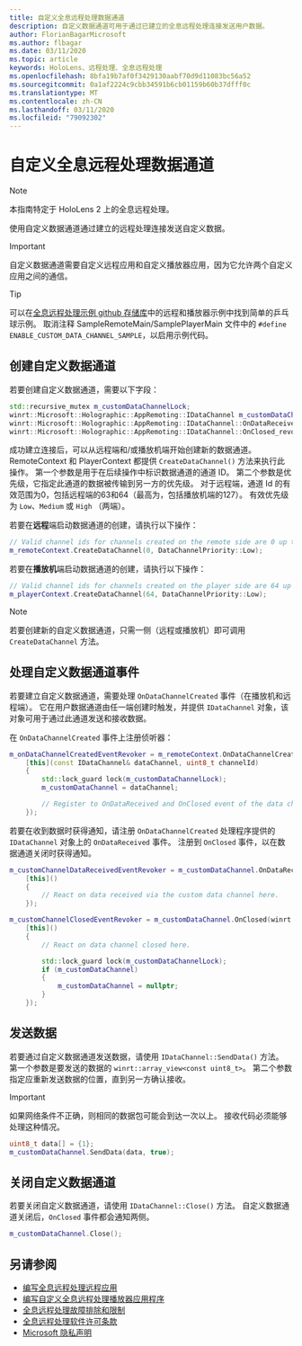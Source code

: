 ```yaml
---
title: 自定义全息远程处理数据通道
description: 自定义数据通道可用于通过已建立的全息远程处理连接发送用户数据。
author: FlorianBagarMicrosoft
ms.author: flbagar
ms.date: 03/11/2020
ms.topic: article
keywords: HoloLens、远程处理、全息远程处理
ms.openlocfilehash: 8bfa19b7af0f3429130aabf70d9d11083bc56a52
ms.sourcegitcommit: 0a1af2224c9cbb34591b6cb01159b60b37dfff0c
ms.translationtype: MT
ms.contentlocale: zh-CN
ms.lasthandoff: 03/11/2020
ms.locfileid: "79092302"
---
```

# <a name="custom-holographic-remoting-data-channels"></a>自定义全息远程处理数据通道

>[!NOTE]
>本指南特定于 HoloLens 2 上的全息远程处理。

使用自定义数据通道通过建立的远程处理连接发送自定义数据。

>[!IMPORTANT]
>自定义数据通道需要自定义远程应用和自定义播放器应用，因为它允许两个自定义应用之间的通信。

>[!TIP]
>可以在[全息远程处理示例 github 存储库](https://github.com/microsoft/MixedReality-HolographicRemoting-Samples)中的远程和播放器示例中找到简单的乒乓球示例。 取消注释 SampleRemoteMain/SamplePlayerMain 文件中的 ```#define ENABLE_CUSTOM_DATA_CHANNEL_SAMPLE```，以启用示例代码。


## <a name="create-a-custom-data-channel"></a>创建自定义数据通道


若要创建自定义数据通道，需要以下字段：
```cpp
std::recursive_mutex m_customDataChannelLock;
winrt::Microsoft::Holographic::AppRemoting::IDataChannel m_customDataChannel = nullptr;
winrt::Microsoft::Holographic::AppRemoting::IDataChannel::OnDataReceived_revoker m_customChannelDataReceivedEventRevoker;
winrt::Microsoft::Holographic::AppRemoting::IDataChannel::OnClosed_revoker m_customChannelClosedEventRevoker;
```

成功建立连接后，可以从远程端和/或播放机端开始创建新的数据通道。 RemoteContext 和 PlayerContext 都提供 ```CreateDataChannel()``` 方法来执行此操作。 第一个参数是用于在后续操作中标识数据通道的通道 ID。 第二个参数是优先级，它指定此通道的数据被传输到另一方的优先级。 对于远程端，通道 Id 的有效范围为0，包括远程端的63和64（最高为，包括播放机端的127）。 有效优先级为 ```Low```、```Medium``` 或 ```High``` （两端）。

若要在**远程**端启动数据通道的创建，请执行以下操作：
```cpp
// Valid channel ids for channels created on the remote side are 0 up to and including 63
m_remoteContext.CreateDataChannel(0, DataChannelPriority::Low);
```

若要在**播放机**端启动数据通道的创建，请执行以下操作：
```cpp
// Valid channel ids for channels created on the player side are 64 up to and including 127
m_playerContext.CreateDataChannel(64, DataChannelPriority::Low);
```

>[!NOTE]
>若要创建新的自定义数据通道，只需一侧（远程或播放机）即可调用 ```CreateDataChannel``` 方法。

## <a name="handling-custom-data-channel-events"></a>处理自定义数据通道事件

若要建立自定义数据通道，需要处理 ```OnDataChannelCreated``` 事件（在播放机和远程端）。 它在用户数据通道由任一端创建时触发，并提供 ```IDataChannel``` 对象，该对象可用于通过此通道发送和接收数据。

在 ```OnDataChannelCreated``` 事件上注册侦听器：
```cpp
m_onDataChannelCreatedEventRevoker = m_remoteContext.OnDataChannelCreated(winrt::auto_revoke,
    [this](const IDataChannel& dataChannel, uint8_t channelId)
    {
        std::lock_guard lock(m_customDataChannelLock);
        m_customDataChannel = dataChannel;

        // Register to OnDataReceived and OnClosed event of the data channel here, see below...
    });
```

若要在收到数据时获得通知，请注册 ```OnDataChannelCreated``` 处理程序提供的 ```IDataChannel``` 对象上的 ```OnDataReceived``` 事件。 注册到 ```OnClosed``` 事件，以在数据通道关闭时获得通知。

```cpp
m_customChannelDataReceivedEventRevoker = m_customDataChannel.OnDataReceived(winrt::auto_revoke, 
    [this]()
    {
        // React on data received via the custom data channel here.
    });

m_customChannelClosedEventRevoker = m_customDataChannel.OnClosed(winrt::auto_revoke,
    [this]()
    {
        // React on data channel closed here.

        std::lock_guard lock(m_customDataChannelLock);
        if (m_customDataChannel)
        {
            m_customDataChannel = nullptr;
        }
    });
```

## <a name="sending-data"></a>发送数据

若要通过自定义数据通道发送数据，请使用 ```IDataChannel::SendData()``` 方法。 第一个参数是要发送的数据的 ```winrt::array_view<const uint8_t>```。 第二个参数指定应重新发送数据的位置，直到另一方确认接收。 

>[!IMPORTANT]
>如果网络条件不正确，则相同的数据包可能会到达一次以上。 接收代码必须能够处理这种情况。

```cpp
uint8_t data[] = {1};
m_customDataChannel.SendData(data, true);
```

## <a name="closing-a-custom-data-channel"></a>关闭自定义数据通道

若要关闭自定义数据通道，请使用 ```IDataChannel::Close()``` 方法。 自定义数据通道关闭后，```OnClosed``` 事件都会通知两侧。

```cpp
m_customDataChannel.Close();
```

## <a name="see-also"></a>另请参阅
* [编写全息远程处理远程应用](holographic-remoting-create-host.md)
* [编写自定义全息远程处理播放器应用程序](holographic-remoting-create-player.md)
* [全息远程处理故障排除和限制](holographic-remoting-troubleshooting.md)
* [全息远程处理软件许可条款](https://docs.microsoft.com//legal/mixed-reality/microsoft-holographic-remoting-software-license-terms)
* [Microsoft 隐私声明](https://go.microsoft.com/fwlink/?LinkId=521839)
